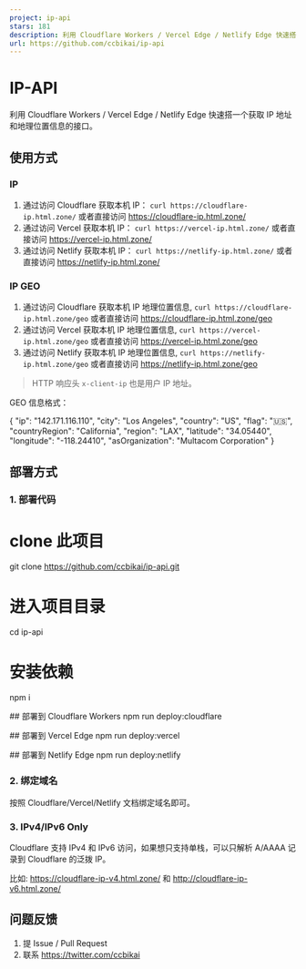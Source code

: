 ```yaml
---
project: ip-api
stars: 181
description: 利用 Cloudflare Workers / Vercel Edge / Netlify Edge 快速搭一个获取 IP 地址和地理位置信息的接口。
url: https://github.com/ccbikai/ip-api
---
```


IP-API
======

利用 Cloudflare Workers / Vercel Edge / Netlify Edge 快速搭一个获取 IP 地址和地理位置信息的接口。

使用方式
----

### IP

1.  通过访问 Cloudflare 获取本机 IP： `curl https://cloudflare-ip.html.zone/` 或者直接访问 https://cloudflare-ip.html.zone/
2.  通过访问 Vercel 获取本机 IP： `curl https://vercel-ip.html.zone/` 或者直接访问 https://vercel-ip.html.zone/
3.  通过访问 Netlify 获取本机 IP： `curl https://netlify-ip.html.zone/` 或者直接访问 https://netlify-ip.html.zone/

### IP GEO

1.  通过访问 Cloudflare 获取本机 IP 地理位置信息, `curl https://cloudflare-ip.html.zone/geo` 或者直接访问 https://cloudflare-ip.html.zone/geo
2.  通过访问 Vercel 获取本机 IP 地理位置信息, `curl https://vercel-ip.html.zone/geo` 或者直接访问 https://vercel-ip.html.zone/geo
3.  通过访问 Netlify 获取本机 IP 地理位置信息, `curl https://netlify-ip.html.zone/geo` 或者直接访问 https://netlify-ip.html.zone/geo

> HTTP 响应头 `x-client-ip` 也是用户 IP 地址。

GEO 信息格式：

{
    "ip": "142.171.116.110",
    "city": "Los Angeles",
    "country": "US",
    "flag": "🇺🇸",
    "countryRegion": "California",
    "region": "LAX",
    "latitude": "34.05440",
    "longitude": "\-118.24410",
    "asOrganization": "Multacom Corporation"
}

部署方式
----

### 1\. 部署代码

# clone 此项目
git clone https://github.com/ccbikai/ip-api.git

# 进入项目目录
cd ip-api
# 安装依赖
npm i

#\# 部署到 Cloudflare Workers
npm run deploy:cloudflare

#\# 部署到 Vercel Edge
npm run deploy:vercel

#\# 部署到 Netlify Edge
npm run deploy:netlify

### 2\. 绑定域名

按照 Cloudflare/Vercel/Netlify 文档绑定域名即可。

### 3\. IPv4/IPv6 Only

Cloudflare 支持 IPv4 和 IPv6 访问，如果想只支持单栈，可以只解析 A/AAAA 记录到 Cloudflare 的泛拨 IP。

比如: https://cloudflare-ip-v4.html.zone/ 和 http://cloudflare-ip-v6.html.zone/

问题反馈
----

1.  提 Issue / Pull Request
2.  联系 https://twitter.com/ccbikai
